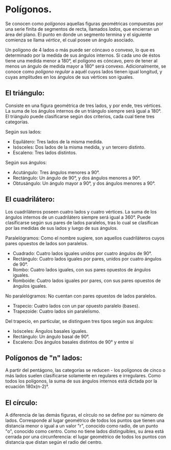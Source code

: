 # Polígonos.

Se conocen como *polígonos* aquellas figuras geométricas compuestas por una serie finita de segmentos de recta, llamados *lados*, que encierran un área del plano. El punto en donde un segmento termina y el siguiente comienza se llama *vértice*, el cual posee un ángulo asociado.

Un polígono de 4 lados o más puede ser cóncavo o convexo, lo que es determinado por la medida de sus ángulos internos. Si cada uno de éstos tiene una medida menor a 180°, el polígono es cóncavo, pero de tener al menos un ángulo de medida mayor a 180° será convexo. Adicionalmente, se conoce como *polígono regular* a aquél cuyos lados tienen igual longitud, y cuyas amplitudes en los ángulos de sus vértices son iguales.

## El triángulo:
Consiste en una figura geométrica de tres lados, y por ende, tres vértices. La suma de los ángulos internos de un triángulo siempre será igual a 180°. El triángulo puede clasificarse según dos criterios, cada cual tiene tres categorías.

Según sus lados:
* Equilátero:	  Tres lados de la misma medida.
* Isósceles:	  Dos lados de la misma medida, y un tercero distinto.
* Escaleno:		  Tres lados distintos.

Según sus ángulos:
* Acutángulo:	  Tres ángulos menores a 90°.
* Rectángulo:	  Un ángulo de 90°, y dos ángulos menores a 90°.
* Obtusángulo:  Un ángulo mayor a 90°, y dos ángulos menores a 90°.

## El cuadrilátero:
Los cuadriláteros poseen cuatro lados y cuatro vértices. La suma de los ángulos internos de un cuadrilátero siempre será igual a 360°. Puede clasificarse según sus pares de lados paralelos, tras lo cual se clasifican por las medidas de sus lados y luego de sus ángulos.

Paralelógramos:
Como el nombre sugiere, son aquellos cuadriláteros cuyos pares opuestos de lados son paralelos.
* Cuadrado:		  Cuatro lados iguales unidos por cuatro ángulos de 90°.
* Rectángulo:	  Cuatro lados iguales por pares, unidos por cuatro ángulos de 90°.
* Rombo:        Cuatro lados iguales, con sus pares opuestos de ángulos iguales.
* Romboide:		  Cuatro lados iguales por pares, con sus pares opuestos de ángulos iguales.

No paralelógramos:
No cuentan con pares opuestos de lados paralelos.
* Trapecio:		  Cuatro lados con un par opuesto paralelo (bases).
* Trapezoide:	  Cuatro lados sin paralelismo.

Del trapecio, en particular, se distinguen tres tipos según sus ángulos:
* Isósceles:    Ángulos basales iguales.
* Rectángulo:   Un ángulo basal de 90°.
* Escaleno:     Dos ángulos basales distintos de 90° y entre sí

## Polígonos de "n" lados:
A partir del pentágono, las categorías se reducen - los polígonos de cinco o más lados suelen clasificarse solamente en regulares e irregulares. Como todos los polígonos, la suma de sus ángulos internos está dictada por la ecuación 180x(n-2)°.

## El círculo:
A diferencia de las demás figuras, el círculo no se define por su número de lados. Corresponde al lugar geométrico de todos los puntos que tienen una distancia menor o igual a un valor "r", conocido como radio, de un punto "o", conocido como centro. Como no tiene lados distinguibles, su área está cerrada por una circunferencia: el lugar geométrico de todos los puntos con distancia que distan según el radio del centro.
